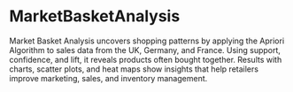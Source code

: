 # MarketBasketAnalysis
Market Basket Analysis uncovers shopping patterns by applying the Apriori Algorithm to sales data from the UK, Germany, and France. Using support, confidence, and lift, it reveals products often bought together. Results with charts, scatter plots, and heat maps show insights that help retailers improve marketing, sales, and inventory management.
